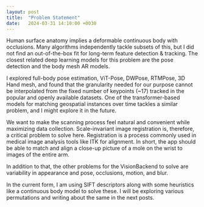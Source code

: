 ```yaml
---
layout: post
title:  "Problem Statement"
date:   2024-03-31 14:10:00 +0030
---
```



Human surface anatomy implies a deformable continuous body with occlusions. Many algorithms independently tackle subsets of this, but I did not find an out-of-the-box fit for long-term feature detection & tracking. The closest related deep learning models for this problem are the pose detection and the body mesh AR models.


I explored full-body pose estimation, ViT-Pose, DWPose, RTMPose, 3D Hand mesh, and found that the granularity needed for our purpose cannot be interpolated from the fixed number of keypoints (~17) tracked in the popular and openly available datasets. One of the transformer-based models for matching geospatial instances over time tackles a similar problem, and I might explore it in the future. 

We want to make the scanning process feel natural and convenient while maximizing data collection. Scale-invariant image registration is, therefore, a critical problem to solve here. Registration is a process commonly used in medical image analysis tools like ITK for alignment. In short, the app should be able to match and align a close-up picture of a mole on the wrist to images of the entire arm.


In addition to that, the other problems for the VisionBackend to solve are variability in appearance and pose, occlusions, motion, and blur.


In the current form, I am using SIFT descriptors along with some heuristics like a continuous body model to solve these. I will be exploring various permutations and writing about the same in the next posts.

